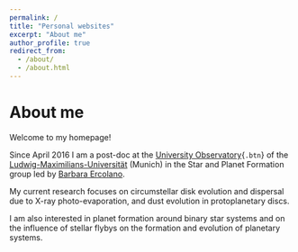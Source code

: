 ```yaml
---
permalink: /
title: "Personal websites"
excerpt: "About me"
author_profile: true
redirect_from: 
  - /about/
  - /about.html
---
```


About me
========

Welcome to my homepage!

Since April 2016 I am a post-doc at the [University Observatory](https://www.usm.uni-muenchen.de/){`.btn`} of the [Ludwig-Maximilians-Universität](https://www.lmu.de) (Munich) in the Star and Planet Formation group led by [Barbara Ercolano](https://ercolano4.wixsite.com/homepage).

My current research focuses on circumstellar disk evolution and dispersal due to X-ray photo-evaporation, and dust evolution in protoplanetary discs.

I am also interested in planet formation around binary star systems and on the influence of stellar flybys on the formation and evolution of planetary systems. 
